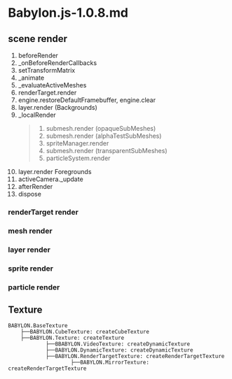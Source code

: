 # Babylon.js-1.0.8.md

## scene render

1. beforeRender
2. \_onBeforeRenderCallbacks
3. setTransformMatrix
4. \_animate
5. \_evaluateActiveMeshes
6. renderTarget.render
7. engine.restoreDefaultFramebuffer, engine.clear
8. layer.render (Backgrounds)
9. \_localRender
	>1. submesh.render (opaqueSubMeshes)
	>2. submesh.render (alphaTestSubMeshes)
	>3. spriteManager.render
	>4. submesh.render (transparentSubMeshes)
	>5. particleSystem.render
10. layer.render Foregrounds
11. activeCamera.\_update
12. afterRender
13. dispose

### renderTarget render

### mesh render

### layer render

### sprite render

### particle render

## Texture
```
BABYLON.BaseTexture
	├──BABYLON.CubeTexture: createCubeTexture
	├──BABYLON.Texture: createTexture
			├──BBABYLON.VideoTexture: createDynamicTexture
			├──BABYLON.DynamicTexture: createDynamicTexture
			├──BABYLON.RenderTargetTexture: createRenderTargetTexture
					├──BABYLON.MirrorTexture: createRenderTargetTexture
```